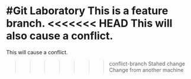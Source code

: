 #Git Laboratory
This is a feature branch.
<<<<<<< HEAD
This will also cause a conflict.
=======
This will cause a conflict.
>>>>>>> conflict-branch
Stahed change
Change from another machine

